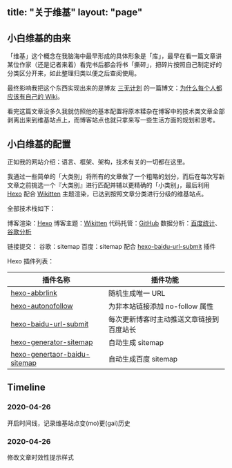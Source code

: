 title: "关于维基"
layout: "page"
---

## 小白维基的由来

「维基」这个概念在我脑海中最早形成的具体形象是「库」，最早在看一篇文章讲某位作家（还是记者来着）看完书后都会将书「撕碎」，把碎片按照自己制定好的分类区分开来，如此整理归类以便之后查阅使用。

最终影响我把这个东西实现出来的是博友 [三无计划][1] 的一篇博文：[为什么每个人都应该有自己的 Wiki][2]。

看完这篇文章没多久我就仿照他的基本配置将原本糅杂在博客中的技术类文章全部剥离出来到维基站点上，而博客站点也就只拿来写一些生活方面的规划和思考。

## 小白维基的配置

正如我的网站介绍：语言、框架、架构，技术有关的一切都在这里。

我通过一些简单的「大类别」将所有的文章做了一个粗略的划分，而后在每次写新文章之前挑选一个『大类别』进行匹配并辅以更精确的「小类别」，最后利用 [Hexo][3] 配合 [Wikitten][4] 主题渲染，已达到按照文章分类进行分级的维基站点。

全部技术栈如下：

博客渲染：[Hexo][3]
博客主题：[Wikitten][4]
代码托管：[GitHub][12]
数据分析：[百度统计][5]、[谷歌分析][6]

链接提交：
谷歌：sitemap
百度：sitemap 配合 [hexo-baidu-url-submit][7] 插件

Hexo 插件列表：

| 插件名称 | 插件功能 |
| --- | --- |
| [hexo-abbrlink][8] | 随机生成唯一 URL |
| [hexo-autonofollow][9] | 为非本站链接添加 no-follow 属性 |
| [hexo-baidu-url-submit][7] | 每次更新博客时主动推送文章链接到百度站长 |
| [hexo-generator-sitemap][10] | 自动生成 sitemap |
| [hexo-genertaor-baidu-sitemap][11] | 自动生成百度 sitemap |

## Timeline

### 2020-04-26

开启时间线，记录维基站点变(mo)更(gai)历史

### 2020-04-26

修改文章时效性提示样式

[1]: https://www.imalan.cn/
[2]: https://blog.imalan.cn/archives/108/
[3]: https://hexo.io
[4]: https://github.com/zthxxx/hexo-theme-Wikitten
[5]: https://tongji.baidu.com/web/welcome/login
[6]: https://analytics.google.com/analytics/
[7]: https://github.com/huiwang/hexo-baidu-url-submit
[8]: https://github.com/rozbo/hexo-abbrlink
[9]: https://github.com/liuzc/hexo-autonofollow
[10]: https://github.com/hexojs/hexo-generator-sitemap
[11]: https://github.com/coneycode/hexo-generator-baidu-sitemap
[12]: https://github.com